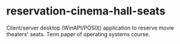 # reservation-cinema-hall-seats
Client/server desktop (WinAPI/POSIX) application to reserve movie theaters' seats. Term paper of operating systems course.
